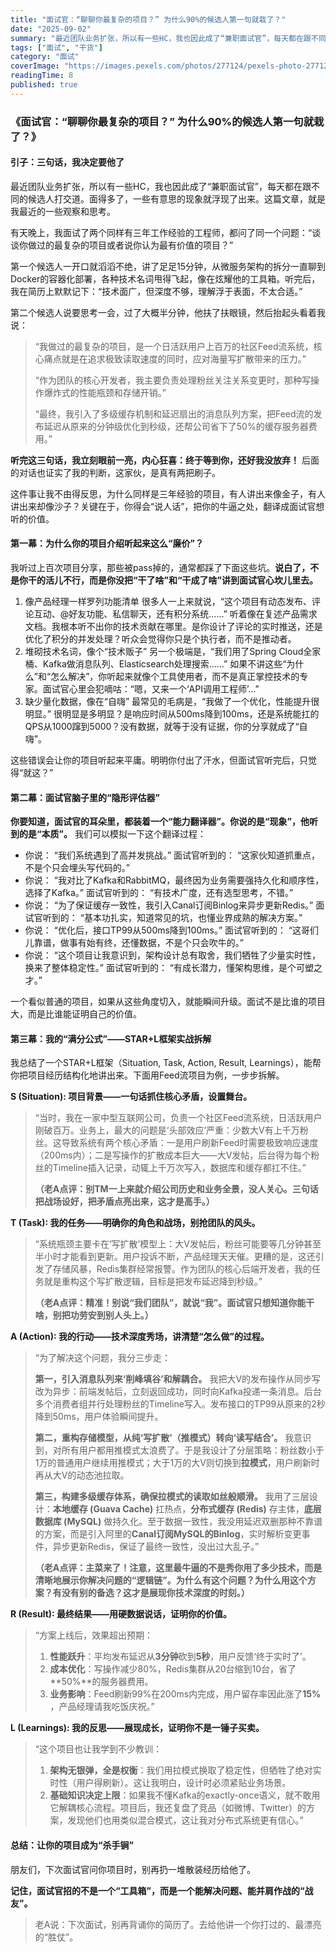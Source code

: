 ```yaml
---
title: "面试官：“聊聊你最复杂的项目？” 为什么90%的候选人第一句就栽了？"
date: "2025-09-02"
summary: "最近团队业务扩张，所以有一些HC，我也因此成了“兼职面试官”，每天都在跟不同的候选人打交道。面得多了，一些有意思的现象就浮现了出来。这篇文章，就是我最近的一些观察和思考。"
tags: ["面试", "干货"]
category: "面试"
coverImage: "https://images.pexels.com/photos/277124/pexels-photo-277124.jpeg?auto=compress&cs=tinysrgb&w=1260&h=750&dpr=2"
readingTime: 8
published: true
---
```


### **《面试官：“聊聊你最复杂的项目？” 为什么90%的候选人第一句就栽了？》**

#### **引子：三句话，我决定要他了**

最近团队业务扩张，所以有一些HC，我也因此成了“兼职面试官”，每天都在跟不同的候选人打交道。面得多了，一些有意思的现象就浮现了出来。这篇文章，就是我最近的一些观察和思考。

有天晚上，我面试了两个同样有三年工作经验的工程师，都问了同一个问题：“谈谈你做过的最复杂的项目或者说你认为最有价值的项目？”

第一个候选人一开口就滔滔不绝，讲了足足15分钟，从微服务架构的拆分一直聊到Docker的容器化部署，各种技术名词甩得飞起，像在炫耀他的工具箱。听完后，我在简历上默默记下：“技术面广，但深度不够，理解浮于表面，不太合适。”

第二个候选人说要思考一会，过了大概半分钟，他扶了扶眼镜，然后抬起头看着我说：

> “我做过的最复杂的项目，是一个日活跃用户上百万的社区Feed流系统，核心痛点就是在追求极致读取速度的同时，应对海量写扩散带来的压力。”
> 
> “作为团队的核心开发者，我主要负责处理粉丝关注关系变更时，那种写操作爆炸式的性能瓶颈和存储开销。”
> 
> “最终，我引入了多级缓存机制和延迟扇出的消息队列方案，把Feed流的发布延迟从原来的分钟级优化到秒级，还帮公司省下了50%的缓存服务器费用。”

**听完这三句话，我立刻眼前一亮，内心狂喜：终于等到你，还好我没放弃！** 后面的对话也证实了我的判断，这家伙，是真有两把刷子。

这件事让我不由得反思，为什么同样是三年经验的项目，有人讲出来像金子，有人讲出来却像沙子？关键在于，你得会“说人话”，把你的牛逼之处，翻译成面试官想听的价值。

#### **第一幕：为什么你的项目介绍听起来这么“廉价”？**

我听过上百次项目分享，那些被pass掉的，通常都踩了下面这些坑。**说白了，不是你干的活儿不行，而是你没把“干了啥”和“干成了啥”讲到面试官心坎儿里去。**

1. 像产品经理一样罗列功能清单
   很多人一上来就说，“这个项目有动态发布、评论互动、@好友功能、私信聊天，还有积分系统……” 听着像在复述产品需求文档。我根本听不出你的技术贡献在哪里。是你设计了评论的实时推送，还是优化了积分的并发处理？听众会觉得你只是个执行者，而不是推动者。
2. 堆砌技术名词，像个“技术贩子”
   另一个极端是，“我们用了Spring Cloud全家桶、Kafka做消息队列、Elasticsearch处理搜索……” 如果不讲这些“为什么”和“怎么解决”，你听起来就像个工具使用者，而不是真正掌控技术的专家。面试官心里会犯嘀咕：“嗯，又来一个‘API调用工程师’…”
3. 缺少量化数据，像在“自嗨”
   最常见的毛病是，“我做了一个优化，性能提升很明显。” 很明显是多明显？是响应时间从500ms降到100ms，还是系统能扛的QPS从1000蹿到5000？没有数据，就等于没有证据，你的分享就成了“自嗨”。

这些错误会让你的项目听起来平庸。明明你付出了汗水，但面试官听完后，只觉得“就这？”

#### **第二幕：面试官脑子里的“隐形评估器”**

**你要知道，面试官的耳朵里，都装着一个“能力翻译器”。你说的是“现象”，他听到的是“本质”。** 我们可以模拟一下这个翻译过程：

* 你说： “我们系统遇到了高并发挑战。”
  面试官听到的： “这家伙知道抓重点，不是个只会埋头写代码的。”
* 你说： “我对比了Kafka和RabbitMQ，最终因为业务需要强持久化和顺序性，选择了Kafka。”
  面试官听到的： “有技术广度，还有选型思考，不错。”
* 你说： “为了保证缓存一致性，我引入Canal订阅Binlog来异步更新Redis。”
  面试官听到的： “基本功扎实，知道常见的坑，也懂业界成熟的解决方案。”
* 你说： “优化后，接口TP99从500ms降到100ms。”
  面试官听到的： “这哥们儿靠谱，做事有始有终，还懂数据，不是个只会吹牛的。”
* 你说： “这个项目让我意识到，架构设计总有取舍，我们牺牲了少量实时性，换来了整体稳定性。”
  面试官听到的： “有成长潜力，懂架构思维，是个可塑之才。”

一个看似普通的项目，如果从这些角度切入，就能瞬间升级。面试不是比谁的项目大，而是比谁能证明自己的价值。

#### **第三幕：我的“满分公式”——STAR+L框架实战拆解**

我总结了一个STAR+L框架（Situation, Task, Action, Result, Learnings），能帮你把项目经历结构化地讲出来。下面用Feed流项目为例，一步步拆解。

**S (Situation): 项目背景——一句话抓住核心矛盾，设置舞台。**

> “当时，我在一家中型互联网公司，负责一个社区Feed流系统，日活跃用户刚破百万。业务上，最大的问题是‘头部效应’严重：少数大V有上千万粉丝。这导致系统有两个核心矛盾：一是用户刷新Feed时需要极致响应速度（200ms内）；二是写操作的扩散成本巨大——大V发帖，后台得为每个粉丝的Timeline插入记录，动辄上千万次写入，数据库和缓存都扛不住。”
> 
> **（老A点评：别TM一上来就介绍公司历史和业务全景，没人关心。三句话把战场设好，把矛盾点亮出来，这才是高手。）**

**T (Task): 我的任务——明确你的角色和战场，别抢团队的风头。**

> “系统瓶颈主要卡在‘写扩散’模型上：大V发帖后，粉丝可能要等几分钟甚至半小时才能看到更新。用户投诉不断，产品经理天天催。更糟的是，这还引发了存储风暴，Redis集群经常报警。作为团队的核心后端开发者，我的任务就是重构这个写扩散逻辑，目标是把发布延迟降到秒级。”
> 
> **（老A点评：精准！别说“我们团队”，就说“我”。面试官只想知道你能干啥，别把功劳安到别人头上。）**

**A (Action): 我的行动——技术深度秀场，讲清楚“怎么做”的过程。**

> “为了解决这个问题，我分三步走：
> 
> **第一，引入消息队列来‘削峰填谷’和解耦合。** 我把大V的发布操作从同步写改为异步：前端发帖后，立刻返回成功，同时向Kafka投递一条消息。后台多个消费者组并行处理粉丝的Timeline写入。发布接口的TP99从原来的2秒降到50ms，用户体验瞬间提升。
> 
> **第二，重构存储模型，从纯‘写扩散’（推模式）转向‘读写结合’。** 我意识到，对所有用户都用推模式太浪费了。于是我设计了分层策略：粉丝数小于1万的普通用户继续用推模式；大于1万的大V则切换到​**拉模式**​，用户刷新时再从大V的动态池拉取。
> 
> **第三，构建多级缓存体系，确保拉模式的读取如丝般顺滑。** 我用了三层设计：**本地缓存 (Guava Cache)** 扛热点，**分布式缓存 (Redis)** 存主体，**底层数据库 (MySQL)** 做持久化。至于数据一致性，我没用延迟双删那种不靠谱的方案，而是引入阿里的​**Canal订阅MySQL的Binlog**​，实时解析变更事件，异步更新Redis，保证了最终一致性，没出过大乱子。”
> 
> **（老A点评：主菜来了！注意，这里最牛逼的不是秀你用了多少技术，而是清晰地展示你解决问题的“逻辑链”。为什么有这个问题？为什么用这个方案？有没有别的备选？这才是展现你技术深度的时刻。）**

**R (Result): 最终结果——用硬数据说话，证明你的价值。**

> “方案上线后，效果超出预期：
> 
> 1. ​**性能跃升**​：平均发布延迟从**3分钟**砍到​**5秒**​，用户反馈‘终于实时了’。
> 2. ​**成本优化**​：写操作减少80%，Redis集群从20台缩到10台，省了\*\*50%\*\*的服务器费用。
> 3. ​**业务影响**​：Feed刷新99%在200ms内完成，用户留存率因此涨了​**15%**​，产品经理请我吃饭庆祝。”

**L (Learnings): 我的反思——展现成长，证明你不是一锤子买卖。**

> “这个项目也让我学到不少教训：
> 
> 1. ​**架构无银弹，全是权衡**​：我们用拉模式换取了稳定性，但牺牲了绝对实时性（用户得刷新）。这让我明白，设计时必须紧贴业务场景。
> 2. ​**基础知识决定上限**​：如果我不懂Kafka的exactly-once语义，就不敢用它解耦核心流程。项目后，我还复盘了竞品（如微博、Twitter）的方案，发现他们也用类似混合模式，这让我对分布式系统更有信心。”

#### **总结：让你的项目成为“杀手锏”**

朋友们，下次面试官问你项目时，别再扔一堆散装经历给他了。

**记住，面试官招的不是一个“工具箱”，而是一个能解决问题、能并肩作战的“战友”。**

> 老A说：下次面试，别再背诵你的简历了。去给他讲一个你打过的、最漂亮的“胜仗”。
